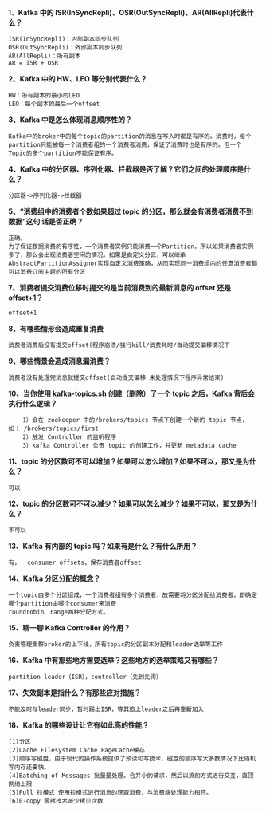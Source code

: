 1、**Kafka 中的 ISR(InSyncRepli)、OSR(OutSyncRepli)、AR(AllRepli)代表什么？**

```shell
ISR(InSyncRepli)：内部副本同步队列
OSR(OutSyncRepli)：外部副本同步队列
AR(AllRepli)：所有副本
AR = ISR + OSR
```

**2、Kafka 中的 HW、LEO 等分别代表什么？** 

```shell
HW：所有副本的最小的LEO
LEO：每个副本的最后一个offset
```

**3、Kafka 中是怎么体现消息顺序性的？**

```shell
Kafka中的broker中的每个topic的partition的消息在写入时都是有序的。消费时，每个partition只能被每一个消费者组的一个消费者消费，保证了消费时也是有序的。但一个Topic的多个partition不能保证有序。
```

**4、Kafka 中的分区器、序列化器、拦截器是否了解？它们之间的处理顺序是什么？** 

```shell
分区器->序列化器->拦截器
```

**5、“消费组中的消费者个数如果超过 topic 的分区，那么就会有消费者消费不到数据”这句 话是否正确？**

```shell
正确。
为了保证数据消费的有序性，一个消费者实例只能消费一个Partition，所以如果消费者实例多了，那么会出现消费者空闲的情况。如果是自定义分区，可以继承AbstractPartitionAssignor实现自定义消费策略，从而实现同一消费组内的任意消费者都可以消费订阅主题的所有分区
```

**7、消费者提交消费位移时提交的是当前消费到的最新消息的 offset 还是 offset+1？**  

```shell
offset+1
```

**8、有哪些情形会造成重复消费** 

```shell
消费者消费后没有提交offset(程序崩溃/强行kill/消费耗时/自动提交偏移情况下
```

**9、哪些情景会造成消息漏消费？** 

```shell
消费者没有处理完消息就提交offset(自动提交偏移 未处理情况下程序异常结束)
```

**10、当你使用 kafka-topics.sh 创建（删除）了一个 topic 之后，Kafka 背后会执行什么逻辑？**

```shell
	1）会在 zookeeper 中的/brokers/topics 节点下创建一个新的 topic 节点，如： /brokers/topics/first
	2）触发 Controller 的监听程序 
	3）kafka Controller 负责 topic 的创建工作，并更新 metadata cache 
```

**11、topic 的分区数可不可以增加？如果可以怎么增加？如果不可以，那又是为什么？** 

```shell
可以
```

**12、topic 的分区数可不可以减少？如果可以怎么减少？如果不可以，那又是为什么？** 

```shell
不可以
```

**13、Kafka 有内部的 topic 吗？如果有是什么？有什么所用？** 

```shell
有，__consumer_offsets，保存消费者offset
```

**14、Kafka 分区分配的概念？** 

```shell
一个topic由多个分区组成，一个消费者组有多个消费者，故需要将分区分配给消费者，即确定哪个partition由哪个consumer来消费
roundrobin、range两种分配方式。
```

**15、聊一聊 Kafka Controller 的作用？** 

```shell
负责管理集群broker的上下线，所有topic的分区副本分配和leader选举等工作
```

**16、Kafka 中有那些地方需要选举？这些地方的选举策略又有哪些？** 

```shell
partition leader（ISR），controller（先到先得）
```

**17、失效副本是指什么？有那些应对措施？** 

```shell
不能及时与leader同步，暂时踢出ISR，等其追上leader之后再重新加入
```

**18、Kafka 的哪些设计让它有如此高的性能？** 

```shell
(1)分区
(2)Cache Filesystem Cache PageCache缓存
(3)顺序写磁盘，由于现代的操作系统提供了预读和写技术，磁盘的顺序写大多数情况下比随机写内存还要快。
(4)Batching of Messages 批量量处理。合并小的请求，然后以流的方式进行交互，直顶网络上限
(5)Pull 拉模式 使用拉模式进行消息的获取消费，与消费端处理能力相符。
(6)0-copy 零拷技术减少拷贝次数

```

